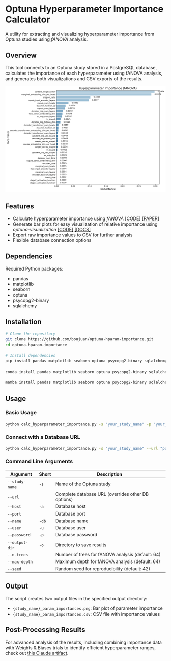 # Optuna Hyperparameter Importance Calculator

A utility for extracting and visualizing hyperparameter importance from Optuna studies using *fANOVA* analysis.

## Overview

This tool connects to an Optuna study stored in a PostgreSQL database, calculates the importance of each hyperparameter using fANOVA analysis, and generates both visualizations and CSV exports of the results.

![Hyperparameter Importance Example](example.png)

## Features

- Calculate hyperparameter importance using *fANOVA* [[CODE]](https://github.com/automl/fanova) [[PAPER]](https://proceedings.mlr.press/v32/hutter14.html)
- Generate bar plots for easy visualization of relative importance using *optuna-visualization* [[CODE]](https://github.com/optuna/optuna/blob/master/optuna/visualization/_param_importances.py) [[DOCS]](https://optuna.readthedocs.io/en/stable/reference/visualization/generated/optuna.visualization.plot_param_importances.html)
- Export raw importance values to CSV for further analysis
- Flexible database connection options

## Dependencies

Required Python packages:
- pandas
- matplotlib
- seaborn
- optuna
- psycopg2-binary
- sqlalchemy

## Installation

```bash
# Clone the repository
git clone https://github.com/boujuan/optuna-hparam-importance.git
cd optuna-hparam-importance

# Install dependencies
pip install pandas matplotlib seaborn optuna psycopg2-binary sqlalchemy -y

conda install pandas matplotlib seaborn optuna psycopg2-binary sqlalchemy -y

mamba install pandas matplotlib seaborn optuna psycopg2-binary sqlalchemy -y
```

## Usage

### Basic Usage

```bash
python calc_hyperparameter_importance.py -s "your_study_name" -p "your_password"
```

### Connect with a Database URL

```bash
python calc_hyperparameter_importance.py -s "your_study_name" --url "postgresql://username:password@hostname:port/database?sslmode=require"
```

### Command Line Arguments

| Argument | Short | Description |
|----------|-------|-------------|
| `--study-name` | `-s` | Name of the Optuna study |
| `--url` | | Complete database URL (overrides other DB options) |
| `--host` | `-a` | Database host |
| `--port` | | Database port |
| `--name` | `-db` | Database name |
| `--user` | `-u` | Database user |
| `--password` | `-p` | Database password |
| `--output-dir` | `-o` | Directory to save results |
| `--n-trees` | | Number of trees for fANOVA analysis (default: 64) |
| `--max-depth` | | Maximum depth for fANOVA analysis (default: 64) |
| `--seed` | | Random seed for reproducibility (default: 42) |

## Output

The script creates two output files in the specified output directory:
- `{study_name}_param_importances.png`: Bar plot of parameter importance
- `{study_name}_param_importances.csv`: CSV file with importance values

## Post-Processing Results

For advanced analysis of the results, including combining importance data with Weights & Biases trials to identify efficient hyperparameter ranges, check out [this Claude artifact](https://claude.ai/public/artifacts/156cfddb-22b9-44ef-ad02-147426e9a087?fullscreen=true).

